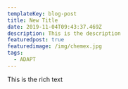 ```yaml
---
templateKey: blog-post
title: New Title
date: 2019-11-04T09:43:37.469Z
description: This is the description
featuredpost: true
featuredimage: /img/chemex.jpg
tags:
  - ADAPT
---
```

This is the rich text
